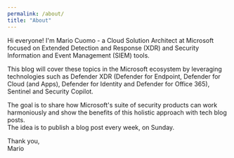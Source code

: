 ```yaml
---
permalink: /about/
title: "About"
---
```


Hi everyone!
I'm Mario Cuomo - a Cloud Solution Architect at Microsoft focused on Extended Detection and Response (XDR) and Security Information and Event Management (SIEM) tools.

This blog will cover these topics in the Microsoft ecosystem by leveraging technologies such as Defender XDR (Defender for Endpoint, Defender for Cloud (and Apps), Defender for Identity and Defender for Office 365), Sentinel and Security Copilot.

The goal is to share how Microsoft's suite of security products can work harmoniously and show the benefits of this holistic approach with tech blog posts.<br>
The idea is to publish a blog post every week, on Sunday.

Thank you,<br>
Mario